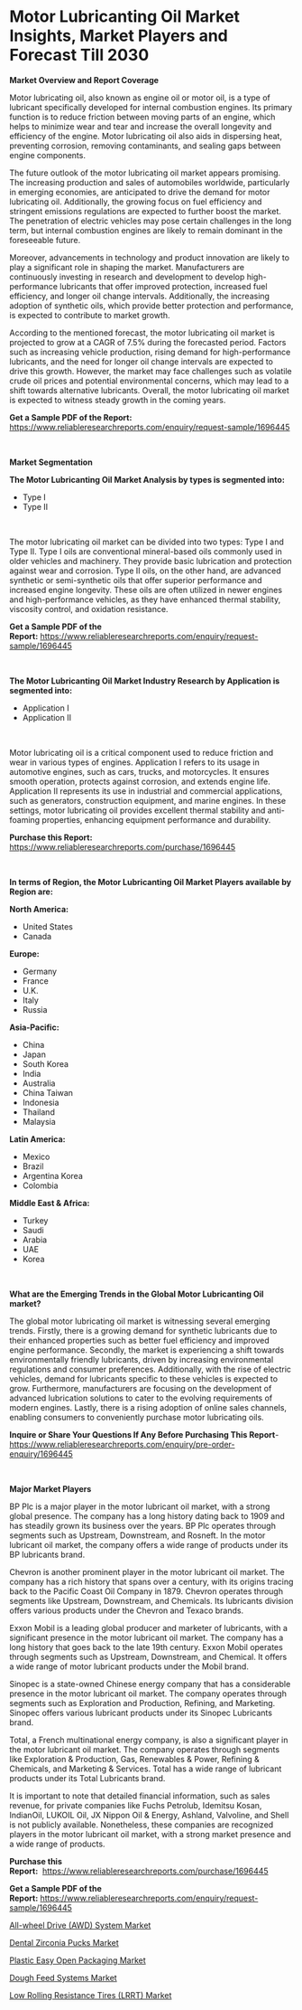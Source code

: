 <p><h1>Motor Lubricanting Oil Market Insights, Market Players and Forecast Till 2030</h1></p><p><strong>Market Overview and Report Coverage</strong></p>
<p><p>Motor lubricating oil, also known as engine oil or motor oil, is a type of lubricant specifically developed for internal combustion engines. Its primary function is to reduce friction between moving parts of an engine, which helps to minimize wear and tear and increase the overall longevity and efficiency of the engine. Motor lubricating oil also aids in dispersing heat, preventing corrosion, removing contaminants, and sealing gaps between engine components.</p><p>The future outlook of the motor lubricating oil market appears promising. The increasing production and sales of automobiles worldwide, particularly in emerging economies, are anticipated to drive the demand for motor lubricating oil. Additionally, the growing focus on fuel efficiency and stringent emissions regulations are expected to further boost the market. The penetration of electric vehicles may pose certain challenges in the long term, but internal combustion engines are likely to remain dominant in the foreseeable future.</p><p>Moreover, advancements in technology and product innovation are likely to play a significant role in shaping the market. Manufacturers are continuously investing in research and development to develop high-performance lubricants that offer improved protection, increased fuel efficiency, and longer oil change intervals. Additionally, the increasing adoption of synthetic oils, which provide better protection and performance, is expected to contribute to market growth.</p><p>According to the mentioned forecast, the motor lubricating oil market is projected to grow at a CAGR of 7.5% during the forecasted period. Factors such as increasing vehicle production, rising demand for high-performance lubricants, and the need for longer oil change intervals are expected to drive this growth. However, the market may face challenges such as volatile crude oil prices and potential environmental concerns, which may lead to a shift towards alternative lubricants. Overall, the motor lubricating oil market is expected to witness steady growth in the coming years.</p></p>
<p><strong>Get a Sample PDF of the Report:</strong> <a href="https://www.reliableresearchreports.com/enquiry/request-sample/1696445">https://www.reliableresearchreports.com/enquiry/request-sample/1696445</a></p>
<p>&nbsp;</p>
<p><strong>Market Segmentation</strong></p>
<p><strong>The Motor Lubricanting Oil Market Analysis by types is segmented into:</strong></p>
<p><ul><li>Type I</li><li>Type II</li></ul></p>
<p>&nbsp;</p>
<p><p>The motor lubricating oil market can be divided into two types: Type I and Type II. Type I oils are conventional mineral-based oils commonly used in older vehicles and machinery. They provide basic lubrication and protection against wear and corrosion. Type II oils, on the other hand, are advanced synthetic or semi-synthetic oils that offer superior performance and increased engine longevity. These oils are often utilized in newer engines and high-performance vehicles, as they have enhanced thermal stability, viscosity control, and oxidation resistance.</p></p>
<p><strong>Get a Sample PDF of the Report:</strong>&nbsp;<a href="https://www.reliableresearchreports.com/enquiry/request-sample/1696445">https://www.reliableresearchreports.com/enquiry/request-sample/1696445</a></p>
<p>&nbsp;</p>
<p><strong>The Motor Lubricanting Oil Market Industry Research by Application is segmented into:</strong></p>
<p><ul><li>Application I</li><li>Application II</li></ul></p>
<p>&nbsp;</p>
<p><p>Motor lubricating oil is a critical component used to reduce friction and wear in various types of engines. Application I refers to its usage in automotive engines, such as cars, trucks, and motorcycles. It ensures smooth operation, protects against corrosion, and extends engine life. Application II represents its use in industrial and commercial applications, such as generators, construction equipment, and marine engines. In these settings, motor lubricating oil provides excellent thermal stability and anti-foaming properties, enhancing equipment performance and durability.</p></p>
<p><strong>Purchase this Report:</strong>&nbsp; <a href="https://www.reliableresearchreports.com/purchase/1696445">https://www.reliableresearchreports.com/purchase/1696445</a></p>
<p>&nbsp;</p>
<p><strong>In terms of Region, the Motor Lubricanting Oil Market Players available by Region are:</strong></p>
<p>
    <p> <strong> North America: </strong>
        <ul>
            <li>United States</li>
            <li>Canada</li>
        </ul>
        </p> 
    <p> <strong> Europe: </strong>
        <ul>
            <li>Germany</li>
            <li>France</li>
            <li>U.K.</li>
            <li>Italy</li>
            <li>Russia</li>
        </ul>
        </p> 
    <p> <strong> Asia-Pacific: </strong>
        <ul>
            <li>China</li>
            <li>Japan</li>
            <li>South Korea</li>
            <li>India</li>
            <li>Australia</li>
            <li>China Taiwan</li>
            <li>Indonesia</li>
            <li>Thailand</li>
            <li>Malaysia</li>
        </ul>
        </p> 
    <p> <strong> Latin America: </strong>
        <ul>
            <li>Mexico</li>
            <li>Brazil</li>
            <li>Argentina Korea</li>
            <li>Colombia</li>
        </ul>
        </p> 
    <p> <strong> Middle East & Africa: </strong>
        <ul>
            <li>Turkey</li>
            <li>Saudi</li>
            <li>Arabia</li>
            <li>UAE</li>
            <li>Korea</li>
        </ul>
    </p>
    </p>
<p>&nbsp;</p>
<p><strong>What are the Emerging Trends in the Global Motor Lubricanting Oil market?</strong></p>
<p><p>The global motor lubricating oil market is witnessing several emerging trends. Firstly, there is a growing demand for synthetic lubricants due to their enhanced properties such as better fuel efficiency and improved engine performance. Secondly, the market is experiencing a shift towards environmentally friendly lubricants, driven by increasing environmental regulations and consumer preferences. Additionally, with the rise of electric vehicles, demand for lubricants specific to these vehicles is expected to grow. Furthermore, manufacturers are focusing on the development of advanced lubrication solutions to cater to the evolving requirements of modern engines. Lastly, there is a rising adoption of online sales channels, enabling consumers to conveniently purchase motor lubricating oils.</p></p>
<p><strong>Inquire or Share Your Questions If Any Before Purchasing This Report</strong>- <a href="https://www.reliableresearchreports.com/enquiry/pre-order-enquiry/1696445">https://www.reliableresearchreports.com/enquiry/pre-order-enquiry/1696445</a></p>
<p>&nbsp;</p>
<p><strong>Major Market Players</strong></p>
<p><p>BP Plc is a major player in the motor lubricant oil market, with a strong global presence. The company has a long history dating back to 1909 and has steadily grown its business over the years. BP Plc operates through segments such as Upstream, Downstream, and Rosneft. In the motor lubricant oil market, the company offers a wide range of products under its BP lubricants brand. </p><p>Chevron is another prominent player in the motor lubricant oil market. The company has a rich history that spans over a century, with its origins tracing back to the Pacific Coast Oil Company in 1879. Chevron operates through segments like Upstream, Downstream, and Chemicals. Its lubricants division offers various products under the Chevron and Texaco brands.</p><p>Exxon Mobil is a leading global producer and marketer of lubricants, with a significant presence in the motor lubricant oil market. The company has a long history that goes back to the late 19th century. Exxon Mobil operates through segments such as Upstream, Downstream, and Chemical. It offers a wide range of motor lubricant products under the Mobil brand.</p><p>Sinopec is a state-owned Chinese energy company that has a considerable presence in the motor lubricant oil market. The company operates through segments such as Exploration and Production, Refining, and Marketing. Sinopec offers various lubricant products under its Sinopec Lubricants brand.</p><p>Total, a French multinational energy company, is also a significant player in the motor lubricant oil market. The company operates through segments like Exploration & Production, Gas, Renewables & Power, Refining & Chemicals, and Marketing & Services. Total has a wide range of lubricant products under its Total Lubricants brand.</p><p>It is important to note that detailed financial information, such as sales revenue, for private companies like Fuchs Petrolub, Idemitsu Kosan, IndianOil, LUKOIL Oil, JX Nippon Oil & Energy, Ashland, Valvoline, and Shell is not publicly available. Nonetheless, these companies are recognized players in the motor lubricant oil market, with a strong market presence and a wide range of products.</p></p>
<p><strong>Purchase this Report:</strong>&nbsp;&nbsp;<a href="https://www.reliableresearchreports.com/purchase/1696445">https://www.reliableresearchreports.com/purchase/1696445</a></p>
<p></p>
<p><strong>Get a Sample PDF of the Report:</strong>&nbsp;<a href="https://www.reliableresearchreports.com/enquiry/request-sample/1696445">https://www.reliableresearchreports.com/enquiry/request-sample/1696445</a></p>
<p><p><a href="https://www.linkedin.com/pulse/all-wheel-drive-awd-system-market-size-2023-2030-1eipf/">All-wheel Drive (AWD) System Market</a></p><p><a href="https://github.com/sofyaavrova/Market-Research-Report-List-1/blob/main/dental-zirconia-pucks-market.md">Dental Zirconia Pucks Market</a></p><p><a href="https://medium.com/@marilynadams76/plastic-easy-open-packaging-market-share-evolution-and-market-growth-trends-2023-2030-fedc8cc758ec">Plastic Easy Open Packaging Market</a></p><p><a href="https://github.com/merzlyukov93/Market-Research-Report-List-1/blob/main/dough-feed-systems-market.md">Dough Feed Systems Market</a></p><p><a href="https://www.linkedin.com/pulse/low-rolling-resistance-tires-lrrt-market-research-report-provides-7kiqf/">Low Rolling Resistance Tires (LRRT) Market</a></p></p>